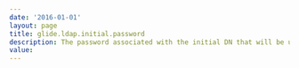 ```yaml
---
date: '2016-01-01'
layout: page
title: glide.ldap.initial.password
description: The password associated with the initial DN that will be used for initial access to LDAP directory.
value:  
---
```

